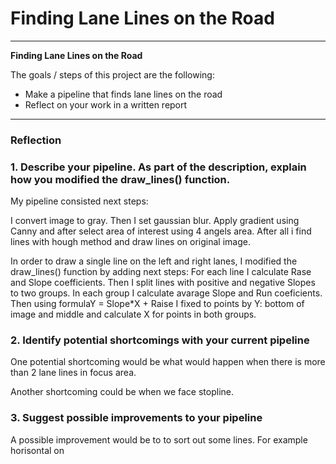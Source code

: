 # **Finding Lane Lines on the Road** 

---

**Finding Lane Lines on the Road**

The goals / steps of this project are the following:
* Make a pipeline that finds lane lines on the road
* Reflect on your work in a written report


[//]: # (Image References)

[image1]: ./examples/grayscale.jpg "Grayscale"

---

### Reflection

### 1. Describe your pipeline. As part of the description, explain how you modified the draw_lines() function.

My pipeline consisted next steps:

I convert image to gray.
Then I set gaussian blur. Apply gradient using Canny and after select area of interest using 4 angels area.
After all i find lines with hough method and draw lines on original image.

In order to draw a single line on the left and right lanes, I modified the draw_lines() function by adding next steps:
For each line I calculate Rase and Slope coefficients. Then I split lines with positive and negative Slopes to two groups. In each group I calculate avarage Slope and Run coeficients. Then using formulaY = Slope*X + Raise I fixed to points by Y: bottom of image and middle and calculate X for points in both groups. 


### 2. Identify potential shortcomings with your current pipeline


One potential shortcoming would be what would happen when there is more than 2 lane lines in focus area. 

Another shortcoming could be when we face stopline. 


### 3. Suggest possible improvements to your pipeline

A possible improvement would be to to sort out some lines. For example horisontal on
